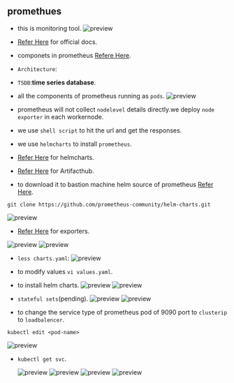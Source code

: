 promethues
-----------------------------------
* this is monitoring tool.
  ![preview](./images/eks232.png)
* [Refer Here](https://prometheus.io/) for official docs.
* componets in prometheus [Refere Here](https://prometheus.io/docs/introduction/overview/).
* `Architecture`:
* `TSDB`:__time series database__.
* all the components of prometheus running as `pods`.
  ![preview](./images/eks219.png)

* prometheus will not collect `nodelevel` details directly.we deploy `node exporter` in each workernode.
* we use `shell script` to hit the url and get the responses.
* we use `helmcharts` to install `prometheus`.
* [Refer Here](https://github.com/prometheus-community/helm-charts/tree/main/charts/kube-prometheus-stack) for helmcharts.
* [Refer Here](https://artifacthub.io/packages/helm/prometheus-community/kube-prometheus-stack) for Artifacthub.
* to download it to bastion machine helm source of prometheus [Refer Here](https://github.com/prometheus-community/helm-charts).
```
git clone https://github.com/prometheus-community/helm-charts.git
```
 ![preview](./images/eks220.png)

* [Refer Here](https://prometheus.io/docs/instrumenting/exporters/) for exporters.

 ![preview](./images/eks221.png)
  ![preview](./images/eks222.png)

* `less charts.yaml`:
  ![preview](./images/eks223.png)
* to modify values `vi values.yaml`.
* to install helm charts.
![preview](./images/eks224.png)
![preview](./images/eks225.png)
* `stateful sets`(pending).
![preview](./images/eks226.png)
![preview](./images/eks227.png)

* to change the service type of prometheus pod of 9090 port to `clusterip` to `loadbalencer`.
```
kubectl edit <pod-name>
```
![preview](./images/eks228.png)

* `kubectl get svc`.
  
  ![preview](./images/eks229.png)
  ![preview](./images/eks230.png)
  ![preview](./images/eks231.png)
  ![preview](./images/eks233.png)
  